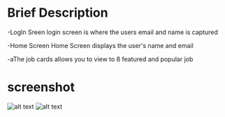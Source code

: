 # Brief Description 
-LogIn Sreen
login screen is where the users email and name is captured

-Home Screen
Home Screen displays the user's name and email

-aThe job cards allows you to view to 8 featured and popular job

# screenshot 

![alt text](IMG_2489.PNG)
![alt text](IMG_2490.PNG)
